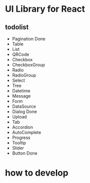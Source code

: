 # UI Library for React

## todolist

* Pagination Done
* Table
* List
* QRCode
* Checkbox
* CheckboxGroup
* Radio
* RadioGroup
* Select
* Tree
* Datetime
* Message
* Form
* DataSource
* Dialog Done
* Upload
* Tab
* Accordion
* AutoComplete
* Progress
* Tooltip
* Slider
* Button Done

# how to develop
